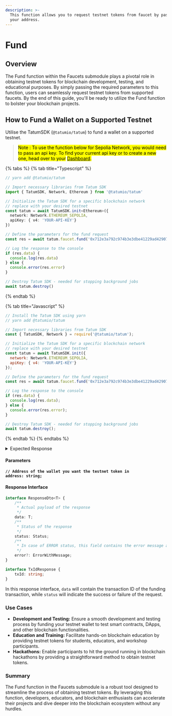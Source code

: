 ```yaml
---
description: >-
  This function allows you to request testnet tokens from faucet by passing in
  your address.
---
```


# Fund

## Overview

The Fund function within the Faucets submodule plays a pivotal role in obtaining testnet tokens for blockchain development, testing, and educational purposes. By simply passing the required parameters to this function, users can seamlessly request testnet tokens from supported faucets. By the end of this guide, you'll be ready to utilize the Fund function to bolster your blockchain projects.

## How to Fund a Wallet on a Supported Testnet

Utilise the TatumSDK (`@tatumio/tatum`) to fund a wallet on a supported testnet.

> <mark style="background-color:yellow;">Note : To use the function below for Sepolia Network, you would need to pass an api key. To find your current api key or to create a new one, head over to your</mark> [<mark style="background-color:yellow;">Dashboard</mark>](https://dashboard.tatum.io)<mark style="background-color:yellow;">.</mark>

{% tabs %}
{% tab title="Typescript" %}
```typescript
// yarn add @tatumio/tatum

// Import necessary libraries from Tatum SDK
import { TatumSDK, Network, Ethereum } from '@tatumio/tatum'

// Initialize the Tatum SDK for a specific blockchain network
// replace with your desired testnet
const tatum = await TatumSDK.init<Ethereum>({
  network: Network.ETHEREUM_SEPOLIA,
  apiKey: { v4: 'YOUR-API-KEY'}
})

// Define the parameters for the fund request
const res = await tatum.faucet.fund('0x712e3a792c974b3e3dbe41229ad4290791c75a82')

// Log the response to the console
if (res.data) {
  console.log(res.data)
} else {
  console.error(res.error)
}

// Destroy Tatum SDK - needed for stopping background jobs
await tatum.destroy()
```
{% endtab %}

{% tab title="Javascript" %}
```javascript
// Install the Tatum SDK using yarn
// yarn add @tatumio/tatum

// Import necessary libraries from Tatum SDK
const { TatumSDK, Network } = require('@tatumio/tatum');

// Initialize the Tatum SDK for a specific blockchain network
// replace with your desired testnet
const tatum = await TatumSDK.init({
  network: Network.ETHEREUM_SEPOLIA,
  apiKey: { v4: 'YOUR-API-KEY'}
});

// Define the parameters for the fund request
const res = await tatum.faucet.fund('0x712e3a792c974b3e3dbe41229ad4290791c75a82');

// Log the response to the console
if (res.data) {
  console.log(res.data);
} else {
  console.error(res.error);
}

// Destroy Tatum SDK - needed for stopping background jobs
await tatum.destroy();

```
{% endtab %}
{% endtabs %}

<details>

<summary>Expected Response</summary>

```
{
  "data": {
    "txId": "0x9fe5af97d9279100a8442d9d10a7310c80ab3ed279568d3b08dae7c41d0d711a"
  },
  "status": "SUCCESS"
}
```

</details>

#### Parameters

<pre class="language-javascript"><code class="lang-javascript"><strong>// Address of the wallet you want the testnet token in
</strong><strong>address: string;
</strong></code></pre>

#### Response Interface

```typescript
interface ResponseDto<T> {
    /**
     * Actual payload of the response
     */
    data: T;
    /**
     * Status of the response
     */
    status: Status;
    /**
     * In case of ERROR status, this field contains the error message and detailed description
     */
    error?: ErrorWithMessage;
}

interface TxIdResponse {
    txId: string;
}
```

In this response interface, `data` will contain the transaction ID of the funding transaction, while `status` will indicate the success or failure of the request.

### Use Cases

* **Development and Testing:** Ensure a smooth development and testing process by funding your testnet wallet to test smart contracts, DApps, and other blockchain functionalities.
* **Education and Training:** Facilitate hands-on blockchain education by providing testnet tokens for students, educators, and workshop participants.
* **Hackathons:** Enable participants to hit the ground running in blockchain hackathons by providing a straightforward method to obtain testnet tokens.

### Summary

The Fund function in the Faucets submodule is a robust tool designed to streamline the process of obtaining testnet tokens. By leveraging this function, developers, educators, and blockchain enthusiasts can accelerate their projects and dive deeper into the blockchain ecosystem without any hurdles.
